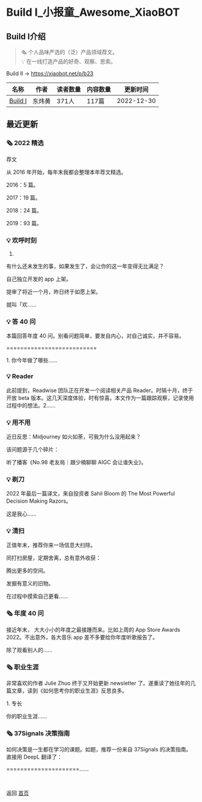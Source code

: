# Build Ⅰ_小报童_Awesome_XiaoBOT

## Build Ⅰ介绍
> 🗞 个人品味严选的（泛）产品领域荐文。    
💡 在一线打造产品的好奇、观察、思索。    
    
Build Ⅱ → https://xiaobot.net/p/b23  
  


|名称|作者|读者数量|内容数量|更新时间|
|---|---|---|---|---|
|[Build Ⅰ](https://xiaobot.net/p/buildforever?refer=9c3f1c95-a052-465a-9902-f6d75080262a)|东炜黄|371人|117篇|2022-12-30|

## 最近更新
### 🗞 2022 精选

荐文

从 2016 年开始，每年末我都会整理本年荐文精选。

2016：5 篇。

2017：19 篇。

2018：24 篇。

2019：93 篇。

### 💡 欢呼时刻

1.

有什么还未发生的事，如果发生了，会让你的这一年变得无比满足？

自己独立开发的 app 上架。

提审了将近一个月，昨日终于如愿上架。

就叫「欢......

### 💡 答 40 问

本篇回答年度 40 问。别看问题简单，要发自内心，对自己诚实，并不容易。

==========================

1\. 你今年做了哪些......

### 💡 Reader

此前提到，Readwise 团队正在开发一个阅读相关产品 Reader。时隔十月，终于开放 beta
版本。这几天深度体验，时有惊喜。本文作为一篇跟踪观察，记录使用过程中的想法。2......

### 💡 用不用

近日反思：Midjourney 如火如荼，可我为什么没用起来？

该问题源于几个碎片：

听了播客《No.98 老友局｜跟少楠聊聊 AIGC 会让谁失业》。

### 💡 剃刀

2022 年最后一篇译文，来自投资者 Sahil Bloom 的 The Most Powerful Decision Making Razors。

这是我心......

### 💡 清扫

正值年末，推荐你来一场信息大扫除。

同打扫房屋，定期舍离，总有意外收获：

腾出更多的空间。

发掘有意义的旧物。

在过程中摸索自己更看......

### 🗞 年度 40 问

接近年末， 大大小小的年度之最接踵而来。比如上周的 App Store Awards 2022。不出意外，各大音乐 app 差不多要给你年度听歌报告了。

除了观看别人的......

### 🗞 职业生涯

非常喜欢的作者 Julie Zhuo 终于又开始更新 newsletter 了。遂重读了她往年的几篇文章，读到《如何思考你的职业生涯》反思良多。

1\. 专长

你的职业生涯......

### 🗞 37Signals 决策指南

如何决策是一生都在学习的课题。如题，推荐一份来自 37Signals 的决策指南。直接用 DeepL 翻译了：

=====================......


<a href="https://github.com/Reno9527/awesome-xiaobot" style="color: white; text-decoration: none;">awesome-xiaobot</a>

返回 [首页](../README.md)
